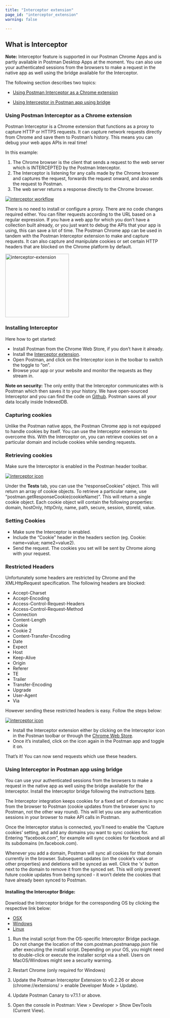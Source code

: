 ```yaml
---
title: "Interceptor extension"
page_id: "interceptor_extension"
warning: false

---
```


## What is Interceptor


**Note:** Interceptor feature is supported in our Postman Chrome Apps and is partly available in Postman Desktop Apps at the moment. You can also use your authenticated sessions from the browsers to make a request in the native app as well using the bridge available for the Interceptor. 

The following section describes two topics:

* [Using Postman Interceptor as a Chrome extension](#using-postman-interceptor-as-a-chrome-extension)

* [Using Interceptor in Postman app using bridge](#using-interceptor-in-postman-app-using-bridge)

### Using Postman Interceptor as a Chrome extension

Postman Interceptor is a Chrome extension that functions as a proxy to capture HTTP or HTTPS requests. It can capture network requests directly from Chrome and save them to Postman’s history. This means you can debug your web apps APIs in real time! 

In this example:

1. The Chrome browser is the client that sends a request to the web server which is INTERCEPTED by the Postman Interceptor.
1. The Interceptor is listening for any calls made by the Chrome browser and captures the request, forwards the request onward, and also sends the request to Postman.
1. The web server returns a response directly to the Chrome browser.

[![interceptor workflow](https://s3.amazonaws.com/postman-static-getpostman-com/postman-docs/proxy.interceptor.png)](https://s3.amazonaws.com/postman-static-getpostman-com/postman-docs/proxy.interceptor.png)

There is no need to install or configure a proxy. There are no code changes required either. You can filter requests according to the URL based on a regular expression. If you have a web app for which you don’t have a collection built already, or you just want to debug the APIs that your app is using, this can save a lot of time. The Postman Chrome app can be used in tandem with the Postman Interceptor extension to make and capture requests. It can also capture and manipulate cookies or set certain HTTP headers that are blocked on the Chrome platform by default.

<a href="https://s3.amazonaws.com/postman-static-getpostman-com/postman-docs/proxy.interceptExt.png"><img width="200" alt="interceptor-extension" src="https://s3.amazonaws.com/postman-static-getpostman-com/postman-docs/proxy.interceptExt.png"></a>

### Installing Interceptor

Here how to get started:

   *   Install Postman from the Chrome Web Store, if you don’t have it already.
   *   Install the [Interceptor extension](https://chrome.google.com/webstore/detail/postman-interceptor/aicmkgpgakddgnaphhhpliifpcfhicfo/support?hl=en).
   *   Open Postman, and click on the Interceptor icon in the toolbar to switch the toggle to “on”.
   *   Browse your app or your website and monitor the requests as they stream in.

**Note on security:** The only entity that the Interceptor communicates with is Postman which then saves it to your history. We have open-sourced Interceptor and you can find the code on [Github](https://github.com/a85/PostmanInterceptor). Postman saves all your data locally inside IndexedDB.

### Capturing cookies

Unlike the Postman native apps, the Postman Chrome app is not equipped to handle cookies by itself. You can use the Interceptor extension to overcome this. With the Interceptor on, you can retrieve cookies set on a particular domain and include cookies while sending requests.

### Retrieving cookies

Make sure the Interceptor is enabled in the Postman header toolbar.

[![interceptor icon](https://s3.amazonaws.com/postman-static-getpostman-com/postman-docs/WS-interceptor_cookies_1.png)](https://s3.amazonaws.com/postman-static-getpostman-com/postman-docs/WS-interceptor_cookies_1.png)

Under the **Tests** tab, you can use the “responseCookies” object. This will return an array of cookie objects. To retrieve a particular name, use “postman.getResponseCookie(cookieName)”. This will return a single cookie object. Each cookie object will contain the following properties: domain, hostOnly, httpOnly, name, path, secure, session, storeId, value.

### Setting Cookies

*   Make sure the Interceptor is enabled.
*   Include the “Cookie” header in the headers section (eg. Cookie: name=value; name2=value2).
*   Send the request. The cookies you set will be sent by Chrome along with your request.

### Restricted Headers

Unfortunately some headers are restricted by Chrome and the XMLHttpRequest specification. The following headers are blocked:

   *   Accept-Charset
   *   Accept-Encoding
   *   Access-Control-Request-Headers
   *   Access-Control-Request-Method
   *   Connection
   *   Content-Length
   *   Cookie
   *   Cookie 2
   *   Content-Transfer-Encoding
   *   Date
   *   Expect
   *   Host
   *   Keep-Alive
   *   Origin
   *   Referer
   *   TE
   *   Trailer
   *   Transfer-Encoding
   *   Upgrade
   *   User-Agent
   *   Via

However sending these restricted headers is easy. Follow the steps below:

[![interceptor icon](https://s3.amazonaws.com/postman-static-getpostman-com/postman-docs/WS-interceptor.png)](https://s3.amazonaws.com/postman-static-getpostman-com/postman-docs/WS-interceptor.png)

   *   Install the Interceptor extension either by clicking on the Interceptor icon in the Postman toolbar or through the [Chrome Web Store](https://chrome.google.com/webstore/detail/postman-interceptor/aicmkgpgakddgnaphhhpliifpcfhicfo).
   *   Once it’s installed, click on the icon again in the Postman app and toggle it on.

That’s it! You can now send requests which use these headers.

### Using Interceptor in Postman app using bridge 

You can use your authenticated sessions from the browsers to make a request in the native app as well using the bridge available for the Interceptor. Install the Interceptor bridge following the instructions [here](/docs/postman/sending_api_requests/interceptor_extension/#installing-the-interceptor-bridge/). 

The Interceptor integration keeps cookies for a fixed set of domains in sync from the browser to Postman (cookie updates from the browser sync to Postman, not the other way round). This will let you use any authentication sessions in your browser to make API calls in Postman.

Once the Interceptor status is connected, you’ll need to enable the ‘Capture cookies’ setting, and add any domains you want to sync cookies for. Entering “facebook.com”, for example will sync cookies for facebook and all its subdomains (m.facebook.com).

Whenever you add a domain, Postman will sync all cookies for that domain currently in the browser. Subsequent updates (on the cookie’s value or other properties) and deletions will be synced as well. Click the ‘x’ button next to the domain to remove it from the synced set. This will only prevent future cookie updates from being synced - it won’t delete the cookies that have already been synced to Postman.
#### Installing the Interceptor Bridge:

Download the Interceptor bridge for the corresponding OS by clicking the respective link below:

* [OSX](https://go.pstmn.io/interceptor-bridge-macos)
* [Windows](https://go.pstmn.io/interceptor-bridge-windows)
* [Linux](https://go.pstmn.io/interceptor-bridge-linux)

1. Run the install script from the OS-specific Interceptor Bridge package. Do not change the location of the com.postman.postmanapp.json file after executing the install script. Depending on your OS, you might need to double-click or execute the installer script via a shell. Users on MacOS/Windows might see a security warning.

2. Restart Chrome (only required for Windows)

3. Update the Postman Interceptor Extension to v0.2.26 or above (chrome://extensions/ > enable Developer Mode > Update).

4. Update Postman Canary to v7.1.1 or above.

5. Open the console in Postman: View > Developer > Show DevTools (Current View).


